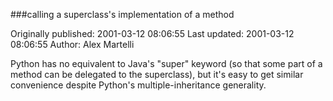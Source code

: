 ###calling a superclass's implementation of a method

Originally published: 2001-03-12 08:06:55
Last updated: 2001-03-12 08:06:55
Author: Alex Martelli

Python has no equivalent to Java's "super" keyword (so that some part of a method can be delegated to the superclass), but it's easy to get similar convenience despite Python's multiple-inheritance generality.